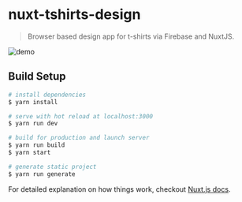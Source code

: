 # nuxt-tshirts-design

> Browser based design app for t-shirts via Firebase and NuxtJS.

![demo](https://media.giphy.com/media/1d5Kjfl2o5hx7iYsx1/giphy.gif)

## Build Setup

``` bash
# install dependencies
$ yarn install

# serve with hot reload at localhost:3000
$ yarn run dev

# build for production and launch server
$ yarn run build
$ yarn start

# generate static project
$ yarn run generate
```

For detailed explanation on how things work, checkout [Nuxt.js docs](https://nuxtjs.org).
